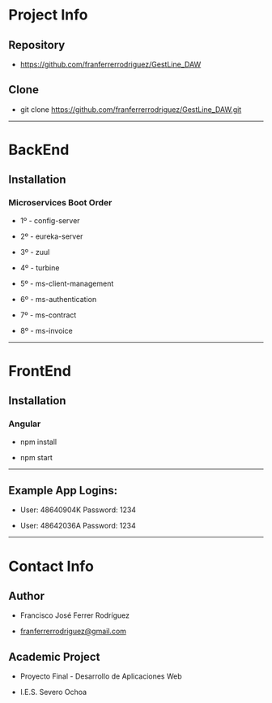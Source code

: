 # Project Info

## Repository

- https://github.com/franferrerrodriguez/GestLine_DAW

## Clone

- git clone https://github.com/franferrerrodriguez/GestLine_DAW.git

***

# BackEnd

## Installation

### Microservices Boot Order

- 1º - config-server

- 2º - eureka-server

- 3º - zuul

- 4º - turbine

- 5º - ms-client-management

- 6º - ms-authentication

- 7º - ms-contract

- 8º - ms-invoice

***

# FrontEnd

## Installation

### Angular

- npm install

- npm start

***

## Example App Logins:

- User: 48640904K Password: 1234

- User: 48642036A Password: 1234

***

# Contact Info

## Author

- Francisco José Ferrer Rodríguez

- franferrerrodriguez@gmail.com

## Academic Project

- Proyecto Final - Desarrollo de Aplicaciones Web

- I.E.S. Severo Ochoa